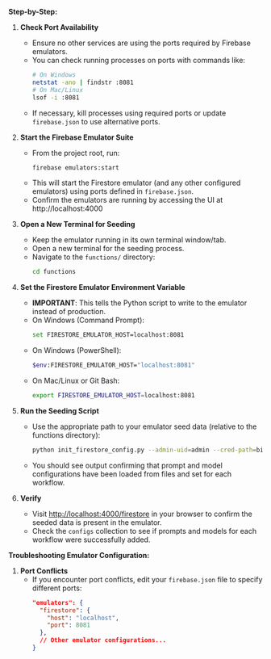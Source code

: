 **Step-by-Step:**

1. **Check Port Availability**
   - Ensure no other services are using the ports required by Firebase emulators.
   - You can check running processes on ports with commands like:
     ```sh
     # On Windows
     netstat -ano | findstr :8081
     # On Mac/Linux
     lsof -i :8081
     ```
   - If necessary, kill processes using required ports or update `firebase.json` to use alternative ports.

2. **Start the Firebase Emulator Suite**
   - From the project root, run:
     ```sh
     firebase emulators:start
     ```
   - This will start the Firestore emulator (and any other configured emulators) using ports defined in `firebase.json`.
   - Confirm the emulators are running by accessing the UI at http://localhost:4000

3. **Open a New Terminal for Seeding**
   - Keep the emulator running in its own terminal window/tab.
   - Open a new terminal for the seeding process.
   - Navigate to the `functions/` directory:
     ```sh
     cd functions
     ```

4. **Set the Firestore Emulator Environment Variable**
   - **IMPORTANT**: This tells the Python script to write to the emulator instead of production.
   - On Windows (Command Prompt):
     ```sh
     set FIRESTORE_EMULATOR_HOST=localhost:8081
     ```
   - On Windows (PowerShell):
     ```sh
     $env:FIRESTORE_EMULATOR_HOST="localhost:8081"
     ```
   - On Mac/Linux or Git Bash:
     ```sh
     export FIRESTORE_EMULATOR_HOST=localhost:8081
     ```

5. **Run the Seeding Script**
   - Use the appropriate path to your emulator seed data (relative to the functions directory):
     ```sh
     python init_firestore_config.py --admin-uid=admin --cred-path=billfie-firebase-adminsdk-fbsvc-3478b1c3d9.json --seed-data-dir=../emulator_seed_data
     ```
   - You should see output confirming that prompt and model configurations have been loaded from files and set for each workflow.

6. **Verify**
   - Visit [http://localhost:4000/firestore](http://localhost:4000/firestore) in your browser to confirm the seeded data is present in the emulator.
   - Check the `configs` collection to see if prompts and models for each workflow were successfully added.

**Troubleshooting Emulator Configuration:**

1. **Port Conflicts**
   - If you encounter port conflicts, edit your `firebase.json` file to specify different ports:
     ```json
     "emulators": {
       "firestore": {
         "host": "localhost",
         "port": 8081
       },
       // Other emulator configurations...
     }
     ```